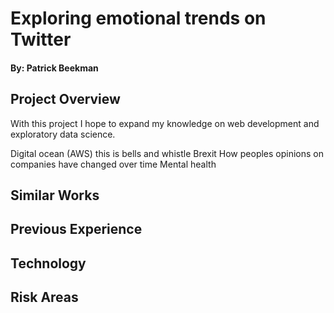 # Exploring emotional trends on Twitter
#### By: Patrick Beekman

## Project Overview
With this project I hope to expand my knowledge on web development and exploratory data science. 

Digital ocean (AWS) this is bells and whistle
Brexit
How peoples opinions on companies have changed over time
Mental health


## Similar Works

## Previous Experience

## Technology

## Risk Areas
